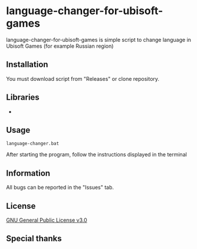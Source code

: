 # language-changer-for-ubisoft-games

language-changer-for-ubisoft-games is simple script to change language in Ubisoft Games (for example Russian region)

## Installation

You must download script from "Releases" or clone repository.

## Libraries

-

## Usage

```
language-changer.bat
```

After starting the program, follow the instructions displayed in the terminal

## Information

All bugs can be reported in the "Issues" tab.

## License
[GNU General Public License v3.0](https://choosealicense.com/licenses/gpl-3.0/)

## Special thanks
